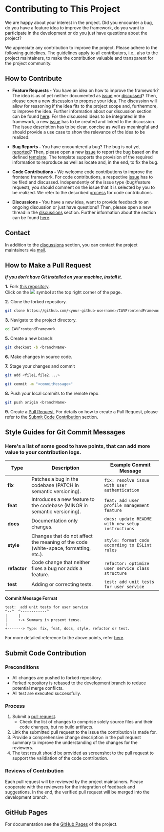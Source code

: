 # Contributing to This Project

We are happy about your interest in the project. Did you encounter a bug, do you have a feature idea to improve the
framework, do you want to participate in the development or do you just have questions about the project?

We appreciate any contribution to improve the project. Please adhere to the following guidelines. The guidelines apply
to all contributors, i.e., also to the project maintainers, to make the contribution valuable and transparent for the
project community.

## How to Contribute

- **Feature Requests -**
  You have an idea on how to improve the framework? The idea is as of yet neither documented
  as [issue](https://github.com/iavofficial/IAVFrontendFramework/issues)
  nor [discussed](https://github.com/iavofficial/IAVFrontendFramework/discussions)? Then, please open a
  new [discussion](https://github.com/iavofficial/IAVFrontendFramework/discussions)
  to propose your idea. The discussion will allow for reasoning if the idea fits to the project scope and, furthermore,
  to
  improve the idea. Further information about our discussion section can be
  found [here](https://github.com/iavofficial/IAVFrontendFramework/discussions/1). For the discussed ideas to be
  integrated in the framework, a new [issue](https://github.com/iavofficial/IAVFrontendFramework/issues)
  has to be created and linked to the discussion. The issue description has to be clear, concise as well as meaningful
  and
  should provide a use case to show the relevance of the idea to be realized.

- **Bug Reports -**
  You have encountered a bug? The bug is not yet [reported](https://github.com/iavofficial/IAVFrontendFramework/issues)?
  Then, please open a new [issue](https://github.com/iavofficial/IAVFrontendFramework/issues) to report the bug based
  on the defined [template](https://github.com/iavofficial/IAVFrontendFramework/issues/new/choose). The template
  supports the provision
  of the required information to reproduce as well as locate and, in the end, to fix the bug.

- **Code Contributions -**
  We welcome code contributions to improve the frontend framework. For code contributions, a respective
  [issue](https://github.com/iavofficial/IAVFrontendFramework/issues) has to be filed and discussed.
  Independently of the issue type (bug/feature request), you should comment on the issue that it is selected by you
  to be realized. We refer to the described [process](#process-for-code-contributions) for code contributions.

- **Discussions -**
  You have a new idea, want to provide feedback to an ongoing discussion or just have questions? Then, please open
  a new thread in the [discussions](https://github.com/iavofficial/IAVFrontendFramework/discussions) section. Further
  information about the section can be found [here](https://github.com/iavofficial/IAVFrontendFramework/discussions/1).

## Contact

In addition to the [discussions](https://github.com/iavofficial/IAVFrontendFramework/discussions) section,
you can contact the project maintainers via [mail](mailto:frontendframework@iav.de).

## How to Make a Pull Request

***If you don't have Git installed on your machine, [install it](https://help.github.com/articles/set-up-git/).***

**1.** Fork [this repository](https://github.com/iavofficial/IAVFrontendFramework).  
Click on
the <a href="https://github.com/iavofficial/IAVFrontendFramework"><img src="https://img.icons8.com/ios/24/000000/code-fork.png"></a>
symbol at the top right corner of the page.

**2.** Clone the forked repository.

```bash
git clone https://github.com/<your-github-username>/IAVFrontendFramework
```

**3.** Navigate to the project directory.

```bash
cd IAVFrontendFramework
```

**5.** Create a new branch:

```bash
git checkout -b <branchName>
```

**6.** Make changes in source code.

**7.** Stage your changes and commit

```bash
git add <file1,file2....>
```

```bash
git commit -m "<commitMessage>"
```

**8.** Push your local commits to the remote repo.

```bash
git push origin <branchName>
```

**9.** Create a [Pull Request](https://github.com/iavofficial/IAVFrontendFramework/pulls). For details on how to create
a Pull Request, please refer to the [Submit Code Contribution](#submit-code-contribution) section.

## Style Guides for Git Commit Messages

### Here's a list of some good to have points, that can add more value to your contribution logs.

| **Type**     | **Description**                                                                     | **Example Commit Message**                        |
|--------------|-------------------------------------------------------------------------------------|---------------------------------------------------|
| **fix**      | Patches a bug in the codebase (PATCH in semantic versioning).                       | `fix: resolve issue with user authentication`     |
| **feat**     | Introduces a new feature to the codebase (MINOR in semantic versioning).            | `feat: add user profile management feature`       |
| **docs**     | Documentation only changes.                                                         | `docs: update README with new setup instructions` |
| **style**    | Changes that do not affect the meaning of the code (white-space, formatting, etc.). | `style: format code according to ESLint rules`    |
| **refactor** | Code change that neither fixes a bug nor adds a feature.                            | `refactor: optimize user service class structure` |
| **test**     | Adding or correcting tests.                                                         | `test: add unit tests for user service`           |

**Commit Message Format**

```
test:  add unit tests for user service
^--^  ^------------^
|     |
|     +-> Summary in present tense.
|
+-------> Type: fix, feat, docs, style, refactor or test.
```

For more detailed reference to the above points, refer <a href="https://www.conventionalcommits.org/en/v1.0.0/">
here</a>.

## Submit Code Contribution

### Preconditions

- All changes are pushed to forked repository.
- Forked repository is rebased to the development branch to reduce potential merge conflicts.
- All test are executed successfully.

### Process

1. Submit a [pull request](https://help.github.com/articles/about-pull-requests/).
    - Check the list of changes to comprise solely source files and their code changes, but no build artifacts.
2. Link the submitted pull request to the issue the contribution is made for.
3. Provide a comprehensive change description in the pull request summary to improve the understanding of the changes
   for the reviewers.
4. The test result should be provided as screenshot to the pull request to support the validiation of the code
   contribution.

### Reviews of Contribution

Each pull request will be reviewed by the project maintainers. Please cooperate with the reviewers for the integration
of feedback and suggestions.
In the end, the verified pull request will be merged into the development branch.

## GitHub Pages

For documentation see the [GitHub Pages](https://iavofficial.github.io/IAVFrontendFramework/docs) of the project.
